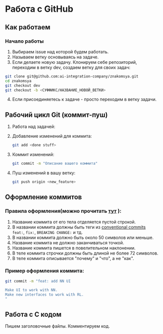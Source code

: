 # Работа с GitHub

## Как работаем

### Начало работы

1. Выбираем issue над которой будем работать.
2. Называем ветку основываясь на задаче.
3. Если делаете новую задачу. Клонируем себе репозиторий, переходим в ветку dev, создаем ветку для своих задач:
```bash
git clone git@github.com:ai-integration-company/znakomsya.git
cd znakomsya
git checkout dev
git checkout -b <СУФФИКС/НАЗВАНИЕ_НОВОЙ_ВЕТКИ>
```
4. Если присоединяетесь к задаче - просто переходим в ветку задачи.
## Рабочий цикл Git (коммит-пуш)

1. Работа над задачей:
2. Добавление изменений для коммита:
    ```bash
    git add <done stuff>
    ```
3. Коммит изменений:
    ```bash
    git commit -m "Описание вашего коммита"
    ```

4. Пуш изменений в вашу ветку:
    ```bash
    git push origin <new_feature>
    ```

## Оформление коммитов

### Правила оформления(можно прочитать [тут](https://www.conventionalcommits.org/en/v1.0.0/) ):

1. Название коммита от его тела отделяется пустой строкой.
2. В названии коммита должны быть теги из [conventional commits](https://www.conventionalcommits.org/en/v1.0.0/) `feat:`, `fix:`, `BREAKING CHANGE:` и тд.
3. В названии коммита должно быть около 50 символов или меньше.
5. Название коммита не должно заканчиваться точкой.
6. Название коммита пишется в повелительном наклонении.
7. В теле коммита строчки должны быть длиной не более 72 символов.
8. В теле коммита описывается "почему" и "что", а не "как".

### Пример оформления коммита:

```bash
git commit -m "feat: add NN UI

Make UI to work with NN.
Make new interfaces to work with RL.
"
```
## Работа с C кодом 
Пишем заголовочные файлы. Комментируем код.


